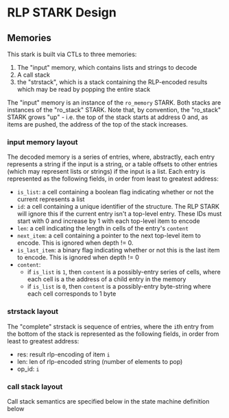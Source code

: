 # RLP STARK Design

## Memories

This stark is built via CTLs to three memories:
1. The "input" memory, which contains lists and strings to decode
2. A call stack
3. the "strstack", which is a stack containing the RLP-encoded results which may be read by popping the entire stack

The "input" memory is an instance of the `ro_memory` STARK. Both stacks are instances of the "ro_stack" STARK. Note that, by convention, the "ro_stack" STARK grows "up" - i.e. the top of the stack starts at address 0 and, as items are pushed, the address of the top of the stack increases.

### input memory layout

The decoded memory is a series of entries, where, abstractly, each entry represents a string if the input is a string, or a table offsets to other entries (which may represent lists or strings) if the input is a list. Each entry is represented as the following fields, in order from least to greatest address:
* `is_list`: a cell containing a boolean flag indicating whether or not the current represents a list
* `id`: a cell containing a unique identifier of the structure. The RLP STARK will ignore this if the current entry isn't a top-level entry. These IDs must start with 0 and increase by 1 with each top-level item to encode
* `len`: a cell indicating the length in cells of the entry's `content`
* `next_item`: a cell containing a pointer to the next top-level item to encode. This is ignored when depth != 0.
* `is_last_item`: a binary flag indicating whether or not this is the last item to encode. This is ignored when depth != 0
* `content`:
	* if `is_list` is `1`, then `content` is a possibly-entry series of cells, where each cell is a the address of a child entry in the memory
	* if `is_list` is `0`, then `content` is a possibly-entry byte-string where each cell corresponds to 1 byte

### strstack layout

The "complete" strstack is sequence of entries, where the `i`th entry from the bottom of the stack is represented as the following fields, in order from least to greatest address:
* res: result rlp-encoding of item `i`
* len: len of rlp-encoded string (number of elements to pop)
* op_id: `i`

### call stack layout

Call stack semantics are specified below in the state machine definition below



